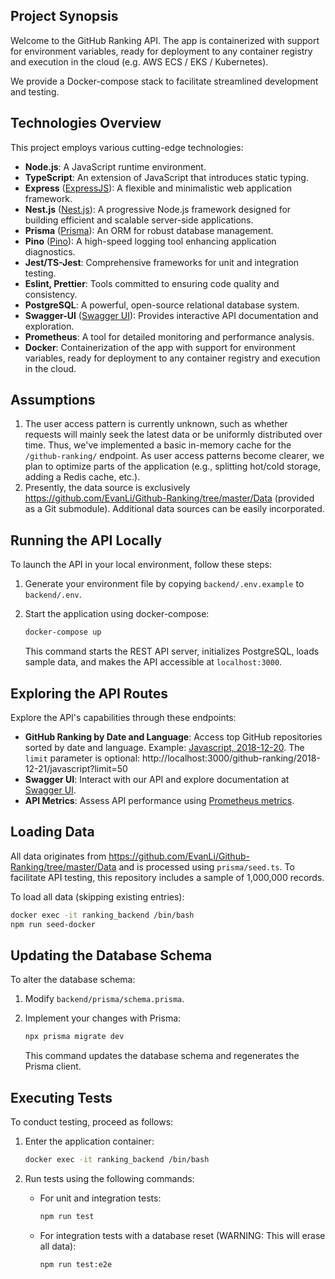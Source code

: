 
## Project Synopsis

Welcome to the GitHub Ranking API. The app is containerized with support for environment variables, ready for deployment to any container registry and execution in the cloud (e.g. AWS ECS / EKS / Kubernetes).

We provide a Docker-compose stack to facilitate streamlined development and testing.

## Technologies Overview

This project employs various cutting-edge technologies:

- **Node.js**: A JavaScript runtime environment.
- **TypeScript**: An extension of JavaScript that introduces static typing.
- **Express** ([ExpressJS](https://expressjs.com/)): A flexible and minimalistic web application framework.
- **Nest.js** ([Nest.js](https://nestjs.com/)): A progressive Node.js framework designed for building efficient and scalable server-side applications.
- **Prisma** ([Prisma](https://www.prisma.io/)): An ORM for robust database management.
- **Pino** ([Pino](https://github.com/pinojs/pino)): A high-speed logging tool enhancing application diagnostics.
- **Jest/TS-Jest**: Comprehensive frameworks for unit and integration testing.
- **Eslint, Prettier**: Tools committed to ensuring code quality and consistency.
- **PostgreSQL**: A powerful, open-source relational database system.
- **Swagger-UI** ([Swagger UI](https://swagger.io/tools/swagger-ui/)): Provides interactive API documentation and exploration.
- **Prometheus**: A tool for detailed monitoring and performance analysis.
- **Docker**: Containerization of the app with support for environment variables, ready for deployment to any container registry and execution in the cloud.

## Assumptions

1. The user access pattern is currently unknown, such as whether requests will mainly seek the latest data or be uniformly distributed over time. Thus, we've implemented a basic in-memory cache for the `/github-ranking/` endpoint. As user access patterns become clearer, we plan to optimize parts of the application (e.g., splitting hot/cold storage, adding a Redis cache, etc.).
2. Presently, the data source is exclusively https://github.com/EvanLi/Github-Ranking/tree/master/Data (provided as a Git submodule). Additional data sources can be easily incorporated.

## Running the API Locally

To launch the API in your local environment, follow these steps:

1. Generate your environment file by copying `backend/.env.example` to `backend/.env`.
2. Start the application using docker-compose:

    ```bash
    docker-compose up
    ```

    This command starts the REST API server, initializes PostgreSQL, loads sample data, and makes the API accessible at `localhost:3000`.

## Exploring the API Routes

Explore the API's capabilities through these endpoints:

- **GitHub Ranking by Date and Language**: Access top GitHub repositories sorted by date and language. Example: [Javascript, 2018-12-20](http://localhost:3000/github-ranking/2018-12-21/javascript?limit=50). The `limit` parameter is optional: http://localhost:3000/github-ranking/2018-12-21/javascript?limit=50
- **Swagger UI**: Interact with our API and explore documentation at [Swagger UI](http://localhost:3000/docs/).
- **API Metrics**: Assess API performance using [Prometheus metrics](http://localhost:3000/metrics).

## Loading Data

All data originates from https://github.com/EvanLi/Github-Ranking/tree/master/Data and is processed using `prisma/seed.ts`. To facilitate API testing, this repository includes a sample of 1,000,000 records.

To load all data (skipping existing entries):

```bash
docker exec -it ranking_backend /bin/bash
npm run seed-docker
```

## Updating the Database Schema

To alter the database schema:

1. Modify `backend/prisma/schema.prisma`.
2. Implement your changes with Prisma:

    ```bash
    npx prisma migrate dev
    ```

    This command updates the database schema and regenerates the Prisma client.

## Executing Tests

To conduct testing, proceed as follows:

1. Enter the application container:

    ```bash
    docker exec -it ranking_backend /bin/bash
    ```

2. Run tests using the following commands:
    - For unit and integration tests:

        ```bash
        npm run test
        ```

    - For integration tests with a database reset (WARNING: This will erase all data):

        ```bash
        npm run test:e2e
        ```
